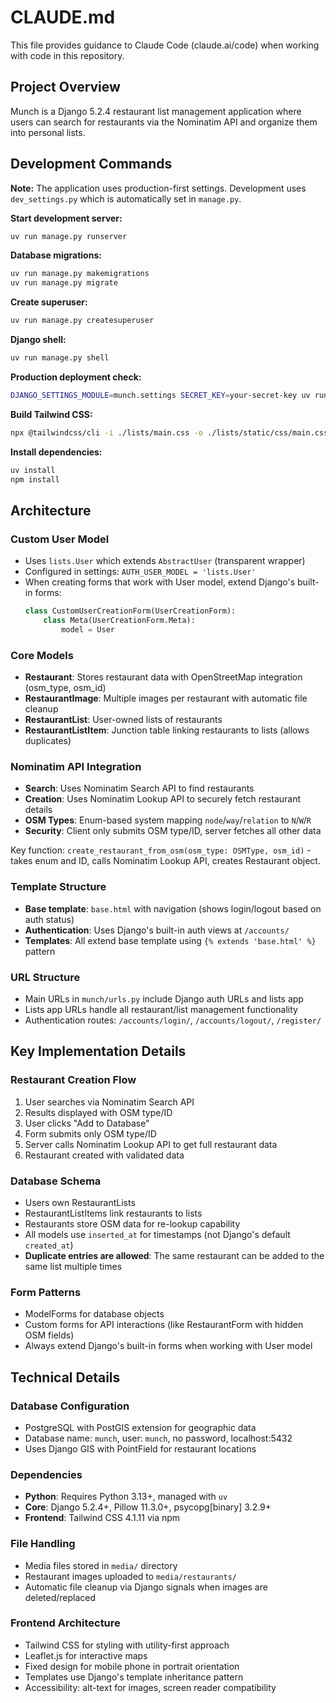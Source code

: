 # CLAUDE.md

This file provides guidance to Claude Code (claude.ai/code) when working with code in this repository.

## Project Overview

Munch is a Django 5.2.4 restaurant list management application where users can search for restaurants via the Nominatim API and organize them into personal lists.

## Development Commands

**Note:** The application uses production-first settings. Development uses `dev_settings.py` which is automatically set in `manage.py`.

**Start development server:**
```bash
uv run manage.py runserver
```

**Database migrations:**
```bash
uv run manage.py makemigrations
uv run manage.py migrate
```

**Create superuser:**
```bash
uv run manage.py createsuperuser
```

**Django shell:**
```bash
uv run manage.py shell
```

**Production deployment check:**
```bash
DJANGO_SETTINGS_MODULE=munch.settings SECRET_KEY=your-secret-key uv run manage.py check --deploy
```

**Build Tailwind CSS:**
```bash
npx @tailwindcss/cli -i ./lists/main.css -o ./lists/static/css/main.css --watch
```

**Install dependencies:**
```bash
uv install
npm install
```

## Architecture

### Custom User Model
- Uses `lists.User` which extends `AbstractUser` (transparent wrapper)
- Configured in settings: `AUTH_USER_MODEL = 'lists.User'`
- When creating forms that work with User model, extend Django's built-in forms:
  ```python
  class CustomUserCreationForm(UserCreationForm):
      class Meta(UserCreationForm.Meta):
          model = User
  ```

### Core Models
- **Restaurant**: Stores restaurant data with OpenStreetMap integration (osm_type, osm_id)
- **RestaurantImage**: Multiple images per restaurant with automatic file cleanup
- **RestaurantList**: User-owned lists of restaurants
- **RestaurantListItem**: Junction table linking restaurants to lists (allows duplicates)

### Nominatim API Integration
- **Search**: Uses Nominatim Search API to find restaurants
- **Creation**: Uses Nominatim Lookup API to securely fetch restaurant details
- **OSM Types**: Enum-based system mapping `node`/`way`/`relation` to `N`/`W`/`R`
- **Security**: Client only submits OSM type/ID, server fetches all other data

Key function: `create_restaurant_from_osm(osm_type: OSMType, osm_id)` - takes enum and ID, calls Nominatim Lookup API, creates Restaurant object.

### Template Structure
- **Base template**: `base.html` with navigation (shows login/logout based on auth status)
- **Authentication**: Uses Django's built-in auth views at `/accounts/`
- **Templates**: All extend base template using `{% extends 'base.html' %}` pattern

### URL Structure
- Main URLs in `munch/urls.py` include Django auth URLs and lists app
- Lists app URLs handle all restaurant/list management functionality
- Authentication routes: `/accounts/login/`, `/accounts/logout/`, `/register/`

## Key Implementation Details

### Restaurant Creation Flow
1. User searches via Nominatim Search API
2. Results displayed with OSM type/ID
3. User clicks "Add to Database" 
4. Form submits only OSM type/ID
5. Server calls Nominatim Lookup API to get full restaurant data
6. Restaurant created with validated data

### Database Schema
- Users own RestaurantLists
- RestaurantListItems link restaurants to lists
- Restaurants store OSM data for re-lookup capability
- All models use `inserted_at` for timestamps (not Django's default `created_at`)
- **Duplicate entries are allowed**: The same restaurant can be added to the same list multiple times

### Form Patterns
- ModelForms for database objects
- Custom forms for API interactions (like RestaurantForm with hidden OSM fields)
- Always extend Django's built-in forms when working with User model

## Technical Details

### Database Configuration
- PostgreSQL with PostGIS extension for geographic data
- Database name: `munch`, user: `munch`, no password, localhost:5432
- Uses Django GIS with PointField for restaurant locations

### Dependencies
- **Python**: Requires Python 3.13+, managed with `uv`
- **Core**: Django 5.2.4+, Pillow 11.3.0+, psycopg[binary] 3.2.9+
- **Frontend**: Tailwind CSS 4.1.11 via npm

### File Handling
- Media files stored in `media/` directory
- Restaurant images uploaded to `media/restaurants/`
- Automatic file cleanup via Django signals when images are deleted/replaced

### Frontend Architecture
- Tailwind CSS for styling with utility-first approach
- Leaflet.js for interactive maps
- Fixed design for mobile phone in portrait orientation
- Templates use Django's template inheritance pattern
- Accessibility: alt-text for images, screen reader compatibility
